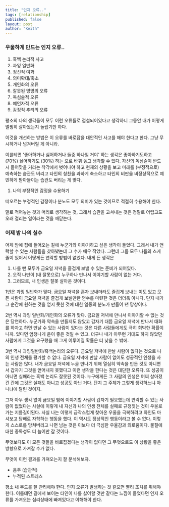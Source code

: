 ```yaml
---
title: "인지 오류.."
tags: [relationship]
published: false
layout: post
author: "Keith"
---
```


### 우울하게 만드는 인지 오류..

1. 흑백 논리적 사고
1. 과잉 일반화
1. 정신적 여과
1. 의미확대/축소
1. 개인화의 오류
1. 잘못된 명명의 오류
1. 독심술적 오류
1. 예언자적 오류
1. 감정적 추리의 오류

평소의 나의 생각들이 모두 이런 오류들로 점철되어있다고 생각하니 그동안 내가 어떻게 멀쩡히 살아왔는지 놀랍기만 하다.

이것을 개선하는 방법은 이 오류를 바로잡을 대안적인 사고를 해야 한다고 한다. 그냥 무시하거나 넘겨버릴 게 아니라.

이를테면 '좋아하거나 싫어하거나 둘중 하나일 거야' 하는 생각은 좋아하기도하고 (70%) 싫어하기도 (30%) 하는 으로 바꿔 놓고 생각할 수 있다. 자신의 독심술이 반드시 들어맞을 거라는 착각에서 벗어나야 하고 현재의 상황을 보고 미래를 (부정적으로) 예측하는 습관도 버리고 타인의 칭찬을 과하게 축소하고 타인의 비판을 비정상적으로 예민하게 받아들이는 습관도 버리는 게 맞다. 

1. 나의 부정적인 감정을 수용하기

떠오르는 부정적인 감정이나 분노도 모두 의미가 있는 것이므로 적절히 수용해야 한다. 

말로 적어놓는 것과 머리로 생각하는 것, 그래서 습관을 고쳐내는 것은 정말로 어렵고도 오래 걸리는 일이라는 것을 깨닫는다.

### 어제 밤 나의 실수

어제 밤에 집에 들어오는 길에 누군가와 이야기하고 싶은 생각이 들었다. 그래서 내가 연락할 수 있는 사람들을 찾아봤는데 그 수가 매우 작았다. 그런데 그들 모두 나름의 스케줄이 있어서 어떻게든 연락할 방법이 없었다. 내게 든 생각은

1. 나를 뺀 모두가 금요일 저녁을 즐겁게 보낼 수 있는 준비가 되어있다.
1. 오직 나만이 (내 잘못으로) 누구하나 만나서 이야기할 사람이 없는 거다.
1. 그러므로, 내 인생은 잘못 살아온 것이다.

1번은 과잉 일반화가 맞다. 금요일 저녁을 혼자 보내더라도 즐겁게 보내는 이도 있고 모든 사람이 금요일 저녁을 즐겁게 보낼만한 껀수를 마련한 것은 더더욱 아니다. 단지 내가 그 순간에 원하는 것을 얻지 못한 것에 대한 일종의 분노가 만들어 낸 망상이다.

2번 역시 과잉 일반화/개인화의 오류가 맞다. 금요일 저녁에 만나서 이야기할 수 없는 것은 당연하다. 누군가와 약속을 만들지도 않았고 갑자기 대뜸 금요일 저녁에 만나서 대화를 하자고 하면 만날 수 있는 사람이 있다는 것은 다른 사람들에게도 극히 희박한 확률이니까. 있다면 엄청나게 운이 좋은 것일 수 있고. 더구나 내가 아무런 기대도 하지 않았던 사람에게 그것을 요구했을 때 그게 이루어질 확률은 더 낮을 수 밖에.

3번 역시 과잉일반화/흑백논리의 오류다. 금요일 저녁에 만날 사람이 없다는 것으로 나의 인생 전체를 평가할 수 없다. 금요일 저녁에 만날 사람이 없어도 성공적인 인생을 사는 사람은 많다. 내가 금요일 저녁에 누굴 만나기 위해 열심히 약속을 만든 것도 아니면서 갑자기 그것을 얻어내지 못했다고 이런 생각을 한다는 것은 대단한 오류다. 또 성공이 아니면 실패라는 흑백 논리도 잘못된 것이다. 누구에게든 그 사람의 인생은 어찌 살아졌건 간에 그것은 실패도 아니고 성공도 아닌 거다. 단지 그 주체가 그렇게 생각하느냐 아니냐에 달린 것이지. 

그저 아무 생각 없이 금요일 밤에 이야기할 사람이 갑자기 필요했는데 연락할 수 있는 사람이 없었다는 사실에 이렇게 내 자신과 나의 인생 전체를 실패로 규정짓는 것이 우울로 가는 지름길이된다. 사실 나는 이렇게 급작스럽게 찾아온 우울을 극복하려고 와인도 마셔보고 담배로 자학하는 행동을 했다. 이 역시도 정상적인 행동이라고 볼 수 없다. 이렇게 스스로를 망쳐버리고 나면 남는 것은 이보다 더 극심한 우울감과 외로움이다. 물질에 대한 중독성도 더 늘어만 갈 것이다. 

무엇보다도 이 모든 것들을 바로잡겠다는 생각이 없다면 그 무엇으로도 이 상황을 좋은 방향으로 가져갈 수가 없다. 

무엇이 이런 결과를 가져오는지 잘 분석해보자. 

- 음주 (습관적)
- 누적된 스트레스

평소 내 무드를 잘 관리해야 한다. 인지 오류가 발생하는 것 같으면 빨리 조치를 취해야 한다. 이를테면 길에서 보이는 타인이 나를 싫어할 것만 같다는 느낌이 들었다면 인지 오류를 가져오는 심리상태에 빠져있다고 이해해야 한다.